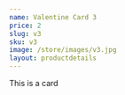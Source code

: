 ```yaml
---
name: Valentine Card 3
price: 2
slug: v3
sku: v3
image: /store/images/v3.jpg
layout: productdetails
---
```

This is a card